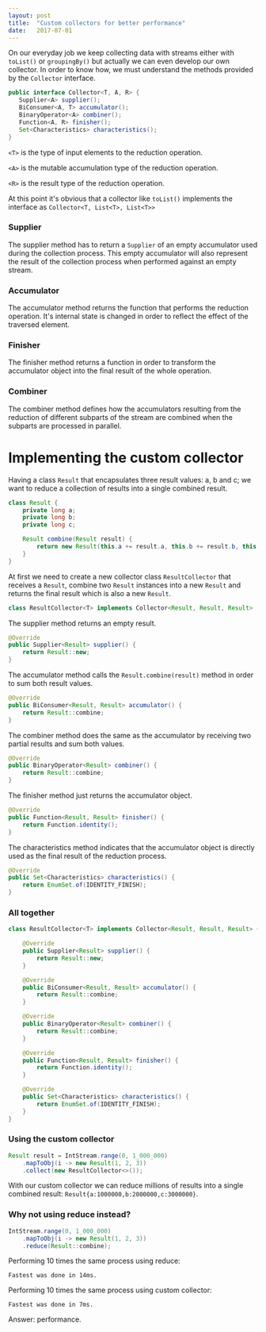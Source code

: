 ```yaml
---
layout: post
title:  "Custom collectors for better performance"
date:   2017-07-01
---
```


On our everyday job we keep collecting data with streams either with `toList()` or `groupingBy()`
but actually we can even develop our own collector. In order to know how, we must understand
the methods provided by the `Collector` interface.

```java
public interface Collector<T, A, R> {
   Supplier<A> supplier();
   BiConsumer<A, T> accumulator();
   BinaryOperator<A> combiner();
   Function<A, R> finisher();
   Set<Characteristics> characteristics();
}
```

`<T>` is the type of input elements to the reduction operation.

`<A>` is the mutable accumulation type of the reduction operation.

`<R>` is the result type of the reduction operation.

At this point it's obvious that a collector like `toList()` implements the interface as `Collector<T, List<T>, List<T>>`

### Supplier

The supplier method has to return a `Supplier` of an empty accumulator used during the collection process.
This empty accumulator will also represent the result of the collection process when performed against an empty stream.

### Accumulator

The accumulator method returns the function that performs the reduction operation. It's internal state is changed in order
to reflect the effect of the traversed element.

### Finisher

The finisher method returns a function in order to transform the accumulator object into the final result of the whole operation.

### Combiner

The combiner method defines how the accumulators resulting from the reduction of different subparts of the stream are combined when the subparts are processed in parallel.

# Implementing the custom collector

Having a class `Result` that encapsulates three result values: a, b and c; we want to reduce a collection of results into a single combined result.

```java
class Result {
    private long a;
    private long b;
    private long c;

    Result combine(Result result) {
        return new Result(this.a += result.a, this.b += result.b, this.c += result.c);
    }
}
```

At first we need to create a new collector class `ResultCollector` that receives a `Result`, combine two `Result` instances into a new `Result` and returns the final result which is also a new `Result`.

```java
class ResultCollector<T> implements Collector<Result, Result, Result>
```

The supplier method returns an empty result.

```java
@Override
public Supplier<Result> supplier() {
    return Result::new;
}
```

The accumulator method calls the `Result.combine(result)` method in order to sum both result values.

```java
@Override
public BiConsumer<Result, Result> accumulator() {
    return Result::combine;
}
```

The combiner method does the same as the accumulator by receiving two partial results and sum both values.

```java
@Override
public BinaryOperator<Result> combiner() {
    return Result::combine;
}
```

The finisher method just returns the accumulator object.

```java
@Override
public Function<Result, Result> finisher() {
    return Function.identity();
}
```

The characteristics method indicates that the accumulator object is directly used as the final result of the reduction process.

```java
@Override
public Set<Characteristics> characteristics() {
    return EnumSet.of(IDENTITY_FINISH);
}
```

### All together

```java
class ResultCollector<T> implements Collector<Result, Result, Result> {

    @Override
    public Supplier<Result> supplier() {
        return Result::new;
    }

    @Override
    public BiConsumer<Result, Result> accumulator() {
        return Result::combine;
    }

    @Override
    public BinaryOperator<Result> combiner() {
        return Result::combine;
    }

    @Override
    public Function<Result, Result> finisher() {
        return Function.identity();
    }

    @Override
    public Set<Characteristics> characteristics() {
        return EnumSet.of(IDENTITY_FINISH);
    }
}
```

### Using the custom collector

```java
Result result = IntStream.range(0, 1_000_000)
    .mapToObj(i -> new Result(1, 2, 3))
    .collect(new ResultCollector<>());
```

With our custom collector we can reduce millions of results into a single combined result: `Result{a:1000000,b:2000000,c:3000000}`.

### Why not using reduce instead?

```java
IntStream.range(0, 1_000_000)
    .mapToObj(i -> new Result(1, 2, 3))
    .reduce(Result::combine);
```

Performing 10 times the same process using reduce:

```
Fastest was done in 14ms.
```

Performing 10 times the same process using custom collector:

```
Fastest was done in 7ms.
```

Answer: performance.
